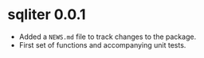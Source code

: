 # sqliter 0.0.1

* Added a `NEWS.md` file to track changes to the package.
* First set of functions and accompanying unit tests.
